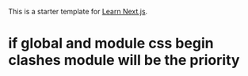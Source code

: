 This is a starter template for [Learn Next.js](https://nextjs.org/learn).

# if global and module css begin clashes module will be the priority
